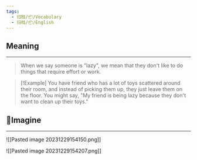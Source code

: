 ```yaml
---
tags:
  - 归档/📦/Vocabulary
  - 归档/📦/English
---
```


## Meaning

---

> When we say someone is "lazy", we mean that they don't like to do things that require effort or work.

> [!Example]
> You have friend who has a lot of toys scattered around their room, and instead of picking them up, they just leave them on the floor. You might say, "My friend is being lazy because they don't want to clean up their toys."

## 💭Imagine

---

![[Pasted image 20231229154150.png]]

![[Pasted image 20231229154207.png]]

